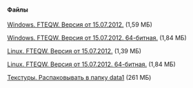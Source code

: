 #### Файлы
[Windows. FTEQW. Версия от 15.07.2012.](/files/fteqw_32_15072012.zip) (1,59 МБ)

[Windows. FTEQW. Версия от 15.07.2012. 64-битная.](/files/fteqw_64_15072012.zip) (1,84 МБ)

[Linux. FTEQW. Версия от 15.07.2012.](/files/fteqw_linux32_15072012.zip) (1,39 МБ)

[Linux. FTEQW. Версия от 15.07.2012. 64-битная.](/files/fteqw_linux64_15072012.zip) (1,84 МБ)

[Текстуры. Распаковывать в папку data1](/files/hexen2_fte_textures.zip) (261 МБ)

